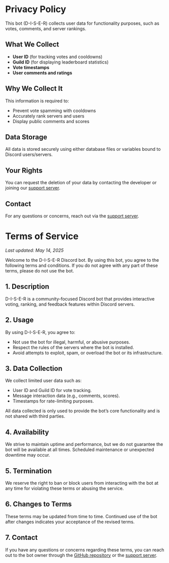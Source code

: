 # Privacy Policy

This bot (D-I-S-E-R) collects user data for functionality purposes, such as votes, comments, and server rankings.

## What We Collect
- **User ID** (for tracking votes and cooldowns)
- **Guild ID** (for displaying leaderboard statistics)
- **Vote timestamps**
- **User comments and ratings**

## Why We Collect It
This information is required to:
- Prevent vote spamming with cooldowns
- Accurately rank servers and users
- Display public comments and scores

## Data Storage
All data is stored securely using either database files or variables bound to Discord users/servers.

## Your Rights
You can request the deletion of your data by contacting the developer or joining our [support server](https://discord.gg/z69YuStfMA).

## Contact
For any questions or concerns, reach out via the [support server](https://discord.gg/z69YuStfMA).


# Terms of Service

_Last updated: May 14, 2025_

Welcome to the D-I-S-E-R Discord bot. By using this bot, you agree to the following terms and conditions. If you do not agree with any part of these terms, please do not use the bot.

## 1. Description

D-I-S-E-R is a community-focused Discord bot that provides interactive voting, ranking, and feedback features within Discord servers.

## 2. Usage

By using D-I-S-E-R, you agree to:
- Not use the bot for illegal, harmful, or abusive purposes.
- Respect the rules of the servers where the bot is installed.
- Avoid attempts to exploit, spam, or overload the bot or its infrastructure.

## 3. Data Collection

We collect limited user data such as:
- User ID and Guild ID for vote tracking.
- Message interaction data (e.g., comments, scores).
- Timestamps for rate-limiting purposes.

All data collected is only used to provide the bot’s core functionality and is not shared with third parties.

## 4. Availability

We strive to maintain uptime and performance, but we do not guarantee the bot will be available at all times. Scheduled maintenance or unexpected downtime may occur.

## 5. Termination

We reserve the right to ban or block users from interacting with the bot at any time for violating these terms or abusing the service.

## 6. Changes to Terms

These terms may be updated from time to time. Continued use of the bot after changes indicates your acceptance of the revised terms.

## 7. Contact

If you have any questions or concerns regarding these terms, you can reach out to the bot owner through the [GitHub repository](https://github.com/hallween1243/D-I-S-E-R-Bot) or the [support server](https://discord.gg/z69YuStfMA).
